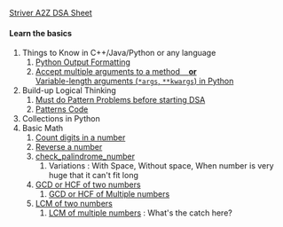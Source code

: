[Striver A2Z DSA Sheet](https://takeuforward.org/strivers-a2z-dsa-course/strivers-a2z-dsa-course-sheet-2/)

#### Learn the basics

1. Things to Know in C++/Java/Python or any language
    1. [Python Output Formatting](https://www.geeksforgeeks.org/python-output-formatting/)
    2. [Accept multiple arguments to a method &nbsp;&nbsp; **or** <br>Variable-length arguments (`*args`, `**kwargs`) in Python](https://note.nkmk.me/en/python-args-kwargs-usage/)
2. Build-up Logical Thinking
    1. [Must do Pattern Problems before starting DSA](https://takeuforward.org/strivers-a2z-dsa-course/must-do-pattern-problems-before-starting-dsa/)
    2. [Patterns Code](1_Basics/2_PatternProblems/patterns.py)
3. Collections in Python
4. Basic Math
    1. [Count digits in a number](1_Basics/4_Math/count_digits.py)
    2. [Reverse a number](1_Basics/4_Math/reverse_a_number.py)
    3. [check_palindrome_number](1_Basics/4_Math/check_palindrome_number.py)
        1. Variations : With Space, Without space, When number is very huge that it can't fit long
    4. [GCD or HCF of two numbers](1_Basics/4_Math/gcd_and_lcm/gcd_of_two_numbers.py)
        1. [GCD or HCF of Multiple numbers](1_Basics/4_Math/gcd_and_lcm/gcd_of_multiple_numbers.py)
    5. [LCM of two numbers](1_Basics/4_Math/gcd_and_lcm/lcm_of_two_numbers.py)
        1. [LCM of multiple numbers](1_Basics/4_Math/gcd_and_lcm/lcm_of_multiple_numbers.py) : What's the catch here?